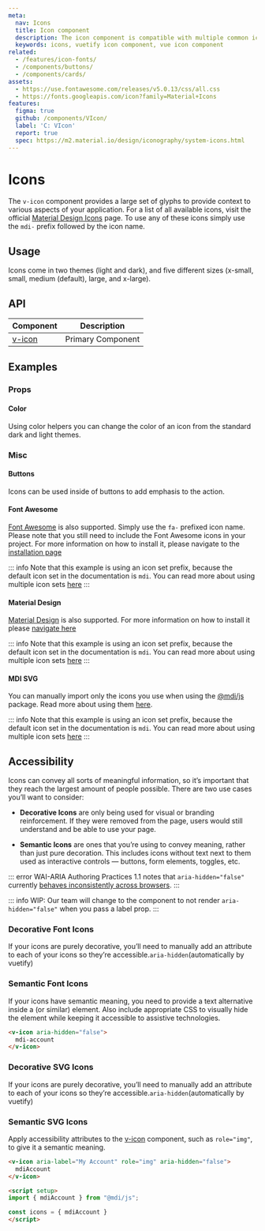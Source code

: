 ```yaml
---
meta:
  nav: Icons
  title: Icon component
  description: The icon component is compatible with multiple common icon fonts such as Material Design Icons, Font Awesome and more.
  keywords: icons, vuetify icon component, vue icon component
related:
  - /features/icon-fonts/
  - /components/buttons/
  - /components/cards/
assets:
  - https://use.fontawesome.com/releases/v5.0.13/css/all.css
  - https://fonts.googleapis.com/icon?family=Material+Icons
features:
  figma: true
  github: /components/VIcon/
  label: 'C: VIcon'
  report: true
  spec: https://m2.material.io/design/iconography/system-icons.html
---
```


# Icons

The `v-icon` component provides a large set of glyphs to provide context to various aspects of your application. For a list of all available icons, visit the official [Material Design Icons](https://pictogrammers.com/library/mdi/) page. To use any of these icons simply use the `mdi-` prefix followed by the icon name.

<PageFeatures />

## Usage

Icons come in two themes (light and dark), and five different sizes (x-small, small, medium (default), large, and x-large).

<ExamplesUsage name="v-icon" />

<PromotedEntry />

## API

| Component | Description |
| - | - |
| [v-icon](/api/v-icon/) | Primary Component |

<ApiInline hide-links />

## Examples

### Props

#### Color

Using color helpers you can change the color of an icon from the standard dark and light themes.

<ExamplesExample file="v-icon/prop-color" />

<!-- ### Events

#### Click

Binding any click event to `v-icon` will automatically change the cursor to a pointer.

<ExamplesExample file="v-icon/event-click" /> -->

### Misc

#### Buttons

Icons can be used inside of buttons to add emphasis to the action.

<ExamplesExample file="v-icon/misc-buttons" />

#### Font Awesome

[Font Awesome](https://fontawesome.com/icons/) is also supported. Simply use the `fa-` prefixed icon name. Please note that you still need to include the Font Awesome icons in your project. For more information on how to install it, please navigate to the [installation page](/features/icon-fonts#install-font-awesome-5-icons)

::: info
  Note that this example is using an icon set prefix, because the default icon set in the documentation is `mdi`. You can read more about using multiple icon sets [here](/features/icon-fonts/#multiple-icon-sets)
:::

<ExamplesExample file="v-icon/misc-font-awesome" />

#### Material Design

[Material Design](https://fonts.google.com/icons) is also supported. For more information on how to install it please [navigate here](/features/icon-fonts#install-material-icons)

::: info
  Note that this example is using an icon set prefix, because the default icon set in the documentation is `mdi`. You can read more about using multiple icon sets [here](/features/icon-fonts/#multiple-icon-sets)
:::

<ExamplesExample file="v-icon/misc-md" />

#### MDI SVG

You can manually import only the icons you use when using the [@mdi/js](https://www.npmjs.com/package/@mdi/js) package. Read more about using them [here](/features/icon-fonts#material-design-icons-js-svg).

::: info
  Note that this example is using an icon set prefix, because the default icon set in the documentation is `mdi`. You can read more about using multiple icon sets [here](/features/icon-fonts/#multiple-icon-sets)
:::

<ExamplesExample file="v-icon/misc-mdi-svg" />

## Accessibility

Icons can convey all sorts of meaningful information, so it’s important that they reach the largest amount of people possible. There are two use cases you’ll want to consider:

- **Decorative Icons** are only being used for visual or branding reinforcement. If they were removed from the page, users would still understand and be able to use your page.

- **Semantic Icons** are ones that you’re using to convey meaning, rather than just pure decoration. This includes icons without text next to them used as interactive controls — buttons, form elements, toggles, etc.

::: error
  WAI-ARIA Authoring Practices 1.1 notes that `aria-hidden="false"` currently [behaves inconsistently across browsers](https://www.w3.org/TR/wai-aria-1.1/#aria-hidden).
:::

::: info
  WIP: Our team will change to the component to not render `aria-hidden="false"` when you pass a label  prop.
:::

### Decorative Font Icons

If your icons are purely decorative, you’ll need to manually add an attribute to each of your icons so they’re accessible.`aria-hidden`(automatically by vuetify)

### Semantic Font Icons

If your icons have semantic meaning, you need to provide a text alternative inside a (or similar) element. Also include appropriate CSS to visually hide the element while keeping it accessible to assistive technologies.

```html
<v-icon aria-hidden="false">
  mdi-account
</v-icon>
```

### Decorative SVG Icons

If your icons are purely decorative, you’ll need to manually add an attribute to each of your icons so they’re accessible.`aria-hidden`(automatically by vuetify)

### Semantic SVG Icons

Apply accessibility attributes to the [v-icon](/components/icons/) component, such as `role="img"`, to give it a semantic meaning.

```html { resource="Component.vue" }
<v-icon aria-label="My Account" role="img" aria-hidden="false">
  mdiAccount
</v-icon>

<script setup>
import { mdiAccount } from "@mdi/js";

const icons = { mdiAccount }
</script>
```
